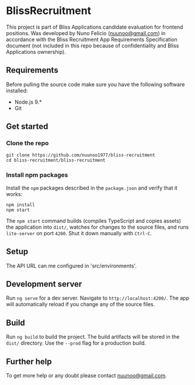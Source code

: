 # BlissRecruitment

This project is part of Bliss Applications candidate evaluation for frontend positions.
Was developed by Nuno Felicio (nuunoo@gmail.com) in accordance with the Bliss Recruitment App Requirements Specification document (not included in this repo because of confidentiality and Bliss Applications ownership).

## Requirements

Before pulling the source code make sure you have the following software installed:

* Node.js 9.* 
* Git

## Get started

### Clone the repo

```shell
git clone https://github.com/nuunoo1977/bliss-recruitment
cd bliss-recruitment/bliss-recruitment
```
### Install npm packages

Install the `npm` packages described in the `package.json` and verify that it works:

```shell
npm install
npm start
```

The `npm start` command builds (compiles TypeScript and copies assets) the application into `dist/`, watches for changes to the source files, and runs `lite-server` on port `4200`. Shut it down manually with `Ctrl-C`.

## Setup

The API URL can me configured in 'src/environments'.

## Development server

Run `ng serve` for a dev server. Navigate to `http://localhost:4200/`. The app will automatically reload if you change any of the source files.

## Build

Run `ng build` to build the project. The build artifacts will be stored in the `dist/` directory. Use the `--prod` flag for a production build.

## Further help

To get more help or any doubt please contact [nuunoo@gmail.com](mailto:nuunoo@gmail.com).
